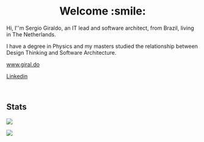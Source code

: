 <h1 align="center">
	Welcome :smile:
</h1>

<p>
Hi, I''m Sergio Giraldo, an IT lead and software architect, from Brazil, living in The Netherlands. 
	
I have a degree in Physics and my masters studied the relationship between Design Thinking and Software Architecture.
</p>

<p>
	<a href="https://www.giral.do" target="_blank">
 		www.giral.do
	</a>
</p>

<p>
	<a href="https://www.linkedin.com/in/sergiorgiraldo" target="_blank">
  		Linkedin
	</a>
</p>

<br />

<h2>
	Stats
</h2>

<p>
	<img src="https://github-readme-stats-git-masterrstaa-rickstaa.vercel.app/api?username=sergiorgiraldo&include_all_commits=false&count_private=true&hide_border=true&theme=light&show_icons=true" />
</p>

<p>
	<img src="https://github-readme-stats-git-masterrstaa-rickstaa.vercel.app/api/top-langs/?username=sergiorgiraldo&layout=compact&custom_title=Most%20used%20languages&langs_count=15&include_all_commits=true&hide_progress=true&hide_border=true&theme=light&hide=php,jupyter%20Notebook,matlab,scss,css,c,html&hide_border=true&theme=light&show_icons=true">
</p>
